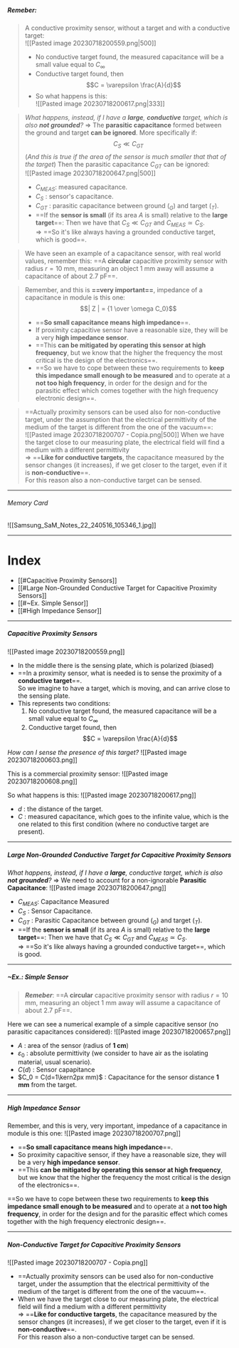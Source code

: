 ##### ***Remeber***:

> A conductive proximity sensor, without a target and with a conductive target:<br>![[Pasted image 20230718200559.png|500]]
> - No conductive target found, the measured capacitance will be a small value equal to $C_{\infty}$
> - Conductive target found, then $$C = \varepsilon \frac{A}{d}$$
> - So what happens is this:<br>![[Pasted image 20230718200617.png|333]]

> _What happens, instead, if I have a **large**, **conductive** target, which is also **not grounded**?_
> ⇒ The **parasitic capacitance** formed between the ground and target **can be ignored**.
> More specifically if: $$C_S \ll C_{GT}$$(*And this is true if the area of the sensor is much smaller that that of the target*)
> Then the parasitic capacitance $C_{GT}$ can be ignored:<br>![[Pasted image 20230718200647.png|500]]
> - $C_{MEAS}$: measured capacitance.
> - $C_S$ : sensor's capacitance.
> - $C_{GT}$ : parasitic capacitance between ground ($_G$) and target ($_T$).
> - ==If the **sensor is small** (if its area $A$ is small) relative to the **large target**==: Then we have that $C_S \ll C_{GT}$ and $C_{MEAS} \simeq C_S$.<br>⇒ ==So it's like always having a grounded conductive target, which is good==.

> We have seen an example of a capacitance sensor, with real world values, remember this:
> ==A **circular** capacitive proximity sensor with radius $r = 10 \text{ mm}$, measuring an object $1 \text{ mm}$ away will assume a capacitance of about $2.7 \text{ pF}$==.

> Remember, and this is **==very important==**, impedance of a capacitance in module is this one: $$| Z | = {1 \over \omega C_0}$$
> - ==**So small capacitance means high impedance**==.
> - If proximity capacitive sensor have a reasonable size, they will be a very **high impedance sensor**.
> - ==This **can be mitigated by operating this sensor at high frequency**, but we know that the higher the frequency the most critical is the design of the electronics==.
> - ==So we have to cope between these two requirements to **keep this impedance small enough to be measured** and to operate at a **not too high frequency**, in order for the design and for the parasitic effect which comes together with the high frequency electronic design==.

> ==Actually proximity sensors can be used also for non-conductive target, under the assumption that the electrical permittivity of the medium of the target is different from the one of the vacuum==:<br>![[Pasted image 20230718200707 - Copia.png|500]]
> When we have the target close to our measuring plate, the electrical field will find a medium with a different permittivity<br>⇒ ==**Like for conductive targets**, the capacitance measured by the sensor changes (it increases), if we get closer to the target, even if it is **non-conductive**==.<br>For this reason also a non-conductive target can be sensed.

---
###### Memory Card
![[Samsung_SaM_Notes_22_240516_105346_1.jpg]]

---
# Index
- [[#Capacitive Proximity Sensors]]
- [[#Large Non-Grounded Conductive Target for Capacitive Proximity Sensors]]
- [[#~Ex. Simple Sensor]]
- [[#High Impedance Sensor]]

---
##### Capacitive Proximity Sensors
![[Pasted image 20230718200559.png]]
- In the middle there is the sensing plate, which is polarized (biased)
- ==In a proximity sensor, what is needed is to sense the proximity of a **conductive target**==.<br>So we imagine to have a target, which is moving, and can arrive close to the sensing plate.
- This represents two conditions:
  1. No conductive target found, the measured capacitance will be a small value equal to $C_{\infty}$
  2. Conductive target found, then $$C = \varepsilon \frac{A}{d}$$

*How can I sense the presence of this target?*
![[Pasted image 20230718200603.png]]

This is a commercial proximity sensor:
![[Pasted image 20230718200608.png]]

So what happens is this: 
![[Pasted image 20230718200617.png]]
- $d$ : the distance of the target.
- $C$ : measured capacitance, which goes to the infinite value, which is the one related to this first condition (where no conductive target are present).

---
##### Large Non-Grounded Conductive Target for Capacitive Proximity Sensors
*What happens, instead, if I have a **large**, conductive target, which is also **not grounded**?*
⇒ We need to account for a non-ignorable **Parasitic Capacitance**:
![[Pasted image 20230718200647.png]]
- $C_{MEAS}$: Capacitance Measured
- $C_S$ : Sensor Capacitance.
- $C_{GT}$ : Parasitic Capacitance between ground ($_G$) and target ($_T$).
- ==If the **sensor is small** (if its area $A$ is small) relative to the **large target**==: Then we have that $C_S \ll C_{GT}$ and $C_{MEAS} \simeq C_S$.<br>⇒ ==So it's like always having a grounded conductive target==, which is good.

----
##### ~Ex.: Simple Sensor

> ***Remeber***:
> ==A **circular** capacitive proximity sensor with radius $r = 10 \text{ mm}$, measuring an object $1 \text{ mm}$ away will assume a capacitance of about $2.7 \text{ pF}$==.

Here we can see a numerical example of a simple capacitive sensor (no parasitic capacitances considered):
![[Pasted image 20230718200657.png]]
- $A$ : area of the sensor (radius of **1 cm**)
- $\varepsilon_0$ : absolute permittivity (we consider to have air as the isolating material, usual scenario).
- $C(d)$ : Sensor capapitance
- $C_0 = C(d=1\kern2px mm)$ : Capacitance for the sensor distance **1 mm** from the target.

---
##### High Impedance Sensor
Remember, and this is very, very important, impedance of a capacitance in module is this one:
![[Pasted image 20230718200707.png]]
- ==**So small capacitance means high impedance**==.
- So proximity capacitive sensor, if they have a reasonable size, they will be a very **high impedance sensor**.
- ==This **can be mitigated by operating this sensor at high frequency**, but we know that the higher the frequency the most critical is the design of the electronics==.

==So we have to cope between these two requirements to **keep this impedance small enough to be measured** and to operate at a **not too high frequency**, in order for the design and for the parasitic effect which comes together with the high frequency electronic design==.

---
##### Non-Conductive Target for Capacitive Proximity Sensors

![[Pasted image 20230718200707 - Copia.png]]
- ==Actually proximity sensors can be used also for non-conductive target, under the assumption that the electrical permittivity of the medium of the target is different from the one of the vacuum==.
- When we have the target close to our measuring plate, the electrical field will find a medium with a different permittivity<br>⇒ ==**Like for conductive targets**, the capacitance measured by the sensor changes (it increases), if we get closer to the target, even if it is **non-conductive**==.<br>For this reason also a non-conductive target can be sensed.